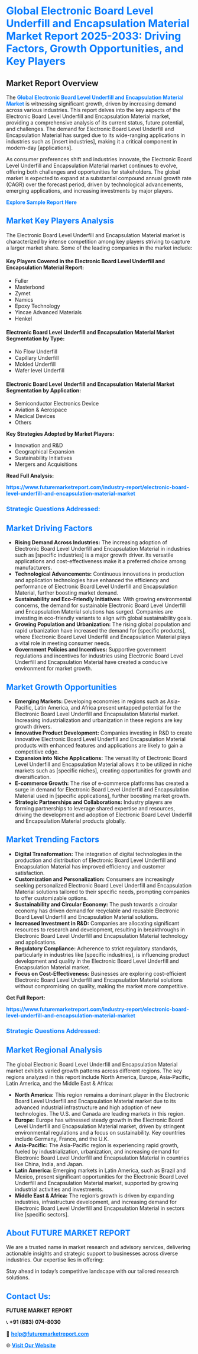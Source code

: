 <h1 style="color: #007BFF;">Global Electronic Board Level Underfill and Encapsulation Material Market Report 2025-2033: Driving Factors, Growth Opportunities, and Key Players</h1>

<section id="overview">
<h2>Market Report Overview</h2>
<p>The <a href="https://www.futuremarketreport.com/industry-report/electronic-board-level-underfill-and-encapsulation-material-market" style="color: #007BFF; text-decoration: none;"><strong>Global Electronic Board Level Underfill and Encapsulation Material Market</strong></a> is witnessing significant growth, driven by increasing demand across various industries. This report delves into the key aspects of the Electronic Board Level Underfill and Encapsulation Material market, providing a comprehensive analysis of its current status, future potential, and challenges. The demand for Electronic Board Level Underfill and Encapsulation Material has surged due to its wide-ranging applications in industries such as [insert industries], making it a critical component in modern-day [applications].</p>
<p>As consumer preferences shift and industries innovate, the Electronic Board Level Underfill and Encapsulation Material market continues to evolve, offering both challenges and opportunities for stakeholders. The global market is expected to expand at a substantial compound annual growth rate (CAGR) over the forecast period, driven by technological advancements, emerging applications, and increasing investments by major players.</p>
</section>

<section id="overview">
<p><a href="https://www.futuremarketreport.com/request-sample/reportId=61589" style="color: #007BFF; text-decoration: none;"><strong>Explore Sample Report Here</strong></a></p>
</section>

<section id="key-players">
<h2 style="color: #007BFF;">Market Key Players Analysis</h2>
<p>The Electronic Board Level Underfill and Encapsulation Material market is characterized by intense competition among key players striving to capture a larger market share. Some of the leading companies in the market include:</p>
<h4>Key Players Covered in the Electronic Board Level Underfill and Encapsulation Material Report:</h4>
<ul><li>Fuller</li><li>Masterbond</li><li>Zymet</li><li>Namics</li><li>Epoxy Technology</li><li>Yincae Advanced Materials</li><li>Henkel</li></ul>
<h4>Electronic Board Level Underfill and Encapsulation Material Market Segmentation by Type:</h4>
<ul><li>No Flow Underfill</li><li>Capillary Underfill</li><li>Molded Underfill</li><li>Wafer level Underfill</li></ul>

<h4>Electronic Board Level Underfill and Encapsulation Material Market Segmentation by Application:</h4>
<ul><li>Semiconductor Electronics Device</li><li>Aviation &amp; Aerospace</li><li>Medical Devices</li><li>Others</li></ul>
<p><strong>Key Strategies Adopted by Market Players:</strong></p>
<ul>
<li>Innovation and R&D</li>
<li>Geographical Expansion</li>
<li>Sustainability Initiatives</li>
<li>Mergers and Acquisitions</li>
</ul>
</section>

<section>
<p><strong>Read Full Analysis: </strong></p><a href="https://www.futuremarketreport.com/industry-report/electronic-board-level-underfill-and-encapsulation-material-market" style="color: #007BFF; text-decoration: none;"><strong>https://www.futuremarketreport.com/industry-report/electronic-board-level-underfill-and-encapsulation-material-market</strong></a>
<h3 style="color: #007BFF;">Strategic Questions Addressed:</h3>
</section>

<section id="driving-factors">
<h2 style="color: #007BFF;">Market Driving Factors</h2>
<ul>
<li><strong>Rising Demand Across Industries:</strong> The increasing adoption of Electronic Board Level Underfill and Encapsulation Material in industries such as [specific industries] is a major growth driver. Its versatile applications and cost-effectiveness make it a preferred choice among manufacturers.</li>
<li><strong>Technological Advancements:</strong> Continuous innovations in production and application technologies have enhanced the efficiency and performance of Electronic Board Level Underfill and Encapsulation Material, further boosting market demand.</li>
<li><strong>Sustainability and Eco-Friendly Initiatives:</strong> With growing environmental concerns, the demand for sustainable Electronic Board Level Underfill and Encapsulation Material solutions has surged. Companies are investing in eco-friendly variants to align with global sustainability goals.</li>
<li><strong>Growing Population and Urbanization:</strong> The rising global population and rapid urbanization have increased the demand for [specific products], where Electronic Board Level Underfill and Encapsulation Material plays a vital role in meeting consumer needs.</li>
<li><strong>Government Policies and Incentives:</strong> Supportive government regulations and incentives for industries using Electronic Board Level Underfill and Encapsulation Material have created a conducive environment for market growth.</li>
</ul>
</section>

<section id="growth-opportunities">
<h2 style="color: #007BFF;">Market Growth Opportunities</h2>
<ul>
<li><strong>Emerging Markets:</strong> Developing economies in regions such as Asia-Pacific, Latin America, and Africa present untapped potential for the Electronic Board Level Underfill and Encapsulation Material market. Increasing industrialization and urbanization in these regions are key growth drivers.</li>
<li><strong>Innovative Product Development:</strong> Companies investing in R&D to create innovative Electronic Board Level Underfill and Encapsulation Material products with enhanced features and applications are likely to gain a competitive edge.</li>
<li><strong>Expansion into Niche Applications:</strong> The versatility of Electronic Board Level Underfill and Encapsulation Material allows it to be utilized in niche markets such as [specific niches], creating opportunities for growth and diversification.</li>
<li><strong>E-commerce Growth:</strong> The rise of e-commerce platforms has created a surge in demand for Electronic Board Level Underfill and Encapsulation Material used in [specific applications], further boosting market growth.</li>
<li><strong>Strategic Partnerships and Collaborations:</strong> Industry players are forming partnerships to leverage shared expertise and resources, driving the development and adoption of Electronic Board Level Underfill and Encapsulation Material products globally.</li>
</ul>
</section>

<section id="trending-factors">
<h2 style="color: #007BFF;">Market Trending Factors</h2>
<ul>
<li><strong>Digital Transformation:</strong> The integration of digital technologies in the production and distribution of Electronic Board Level Underfill and Encapsulation Material has improved efficiency and customer satisfaction.</li>
<li><strong>Customization and Personalization:</strong> Consumers are increasingly seeking personalized Electronic Board Level Underfill and Encapsulation Material solutions tailored to their specific needs, prompting companies to offer customizable options.</li>
<li><strong>Sustainability and Circular Economy:</strong> The push towards a circular economy has driven demand for recyclable and reusable Electronic Board Level Underfill and Encapsulation Material solutions.</li>
<li><strong>Increased Investment in R&D:</strong> Companies are allocating significant resources to research and development, resulting in breakthroughs in Electronic Board Level Underfill and Encapsulation Material technology and applications.</li>
<li><strong>Regulatory Compliance:</strong> Adherence to strict regulatory standards, particularly in industries like [specific industries], is influencing product development and quality in the Electronic Board Level Underfill and Encapsulation Material market.</li>
<li><strong>Focus on Cost-Effectiveness:</strong> Businesses are exploring cost-efficient Electronic Board Level Underfill and Encapsulation Material solutions without compromising on quality, making the market more competitive.</li>
</ul>
</section>

<section>
<p><strong>Get Full Report: </strong></p><a href="https://www.futuremarketreport.com/industry-report/electronic-board-level-underfill-and-encapsulation-material-market" style="color: #007BFF; text-decoration: none;"><strong>https://www.futuremarketreport.com/industry-report/electronic-board-level-underfill-and-encapsulation-material-market</strong></a>
<h3 style="color: #007BFF;">Strategic Questions Addressed:</h3>
</section>


<section id="regional-analysis">
<h2 style="color: #007BFF;">Market Regional Analysis</h2>
<p>The global Electronic Board Level Underfill and Encapsulation Material market exhibits varied growth patterns across different regions. The key regions analyzed in this report include North America, Europe, Asia-Pacific, Latin America, and the Middle East & Africa:</p>
<ul>
<li><strong>North America:</strong> This region remains a dominant player in the Electronic Board Level Underfill and Encapsulation Material market due to its advanced industrial infrastructure and high adoption of new technologies. The U.S. and Canada are leading markets in this region.</li>
<li><strong>Europe:</strong> Europe has witnessed steady growth in the Electronic Board Level Underfill and Encapsulation Material market, driven by stringent environmental regulations and a focus on sustainability. Key countries include Germany, France, and the U.K.</li>
<li><strong>Asia-Pacific:</strong> The Asia-Pacific region is experiencing rapid growth, fueled by industrialization, urbanization, and increasing demand for Electronic Board Level Underfill and Encapsulation Material in countries like China, India, and Japan.</li>
<li><strong>Latin America:</strong> Emerging markets in Latin America, such as Brazil and Mexico, present significant opportunities for the Electronic Board Level Underfill and Encapsulation Material market, supported by growing industrial activities and investments.</li>
<li><strong>Middle East & Africa:</strong> The region’s growth is driven by expanding industries, infrastructure development, and increasing demand for Electronic Board Level Underfill and Encapsulation Material in sectors like [specific sectors].</li>
</ul>
</section>

<footer>
<h2 style="color: #007BFF;">About FUTURE MARKET REPORT</h2>
<p>We are a trusted name in market research and advisory services, delivering actionable insights and strategic support to businesses across diverse industries. Our expertise lies in offering:</p>

<p>Stay ahead in today’s competitive landscape with our tailored research solutions.</p>

<h2 style="color: #007BFF;">Contact Us:</h2>
<p><strong>FUTURE MARKET REPORT</strong></p>
<p>📞 <strong>+91 (883) 074-8030</strong></p>
<p>📧 <strong><a href="mailto:help@futuremarketreport.com" style="color: #007BFF;">help@futuremarketreport.com</a></strong></p>
<p>🌐 <strong><a href="https://www.futuremarketreport.com/" style="color: #007BFF;">Visit Our Website</a></strong></p>
</footer>